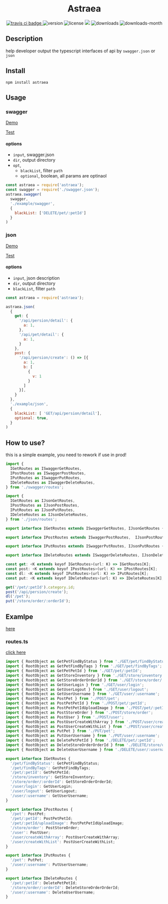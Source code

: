 <h1 align='center'>Astraea</h1>
<p align='center'>
  <a href="https://travis-ci.com/ShanaMaid/Astraea/">
    <img src="https://travis-ci.com/ShanaMaid/Astraea.svg" alt="travis ci badge">
  </a>
  <img src='https://img.shields.io/npm/v/astraea.svg?style=flat-square' alt="version">
  <img src='https://img.shields.io/npm/l/astraea.svg' alt="license">
  <img src='http://img.badgesize.io/https://unpkg.com/astraea/index.js?compression=gzip&label=gzip%20size:%20&style=flat-square'>
  <img src='https://img.shields.io/npm/dt/astraea.svg?style=flat-square' alt="downloads">
  <img src='https://img.shields.io/npm/dm/astraea.svg?style=flat-square' alt="downloads-month">
</p>

## Description
help developer output the typescript interfaces of api by `swagger.json` or `json`

## Install
```
npm install astraea
```

## Usage
### swagger
[Demo](./example/swagger)

[Test](./test/swagger.js)
#### options
  - `input`, swagger.json
  - `dir`, output directory
  - `opt`, 
    - `blackList`, filter `path`
    - `optional`,  boolean, all params are optinaol
```js
const astraea = require('astraea');
const swagger = require('./swagger.json');
astraea.swagger(
  swagger, 
  './example/swagger', 
  {
    blackList: ['DELETE/pet/:petId']
  }
)
```

### json
[Demo](./example/json)

[Test](./test/json.js)
#### options
  - `input`, json description
  - `dir`, output directory
  - `blackList`, filter `path`
```js
const astraea = require('astraea');

astraea.json(
  {
    get: {
      '/api/persion/detail': {
        a: 1,
      },
      '/api/pet/detail': {
        a: 1,
      }
    },
    post: {
      '/api/persion/create': () => [{
        a: 1,
        b: [
          {
            v: 1
          }
        ]
      }],
    }
  }, 
  './example/json', 
  {
    blackList: [ 'GET/api/persion/detail'],
    optional: true,
  }
)
```
## How to use?
this is a simple example, you need to rework if use in prod!
```js
import {
  IGetRoutes as ISwaggerGetRoutes,
  IPostRoutes as ISwaggerPostRoutes,
  IPutRoutes as ISwaggerPutRoutes,
  IDeleteRoutes as ISwaggerDeleteRoutes,
} from './swagger/routes';

import {
  IGetRoutes as IJsonGetRoutes,
  IPostRoutes as IJsonPostRoutes,
  IPutRoutes as IJsonPutRoutes,
  IDeleteRoutes as IJsonDeleteRoutes,
} from './json/routes';

export interface IGetRoutes extends ISwaggerGetRoutes, IJsonGetRoutes {}

export interface IPostRoutes extends ISwaggerPostRoutes,  IJsonPostRoutes {}

export interface IPutRoutes extends ISwaggerPutRoutes, IJsonPutRoutes {}

export interface IDeleteRoutes extends ISwaggerDeleteRoutes, IJsonDeleteRoutes {}

const get: <K extends keyof IGetRoutes>(url: K) => IGetRoutes[K];
const post: <K extends keyof IPostRoutes>(url: K) => IPostRoutes[K];
const dl: <K extends keyof IPutRoutes>(url: K) => IPutRoutes[K];
const put: <K extends keyof IDeleteRoutes>(url: K) => IDeleteRoutes[K];

get('/pet/:petId').category.id;
post('/api/persion/create');
dl('/pet');
put('/store/order/:orderId');
```
## Examlpe
[here](./example)

### routes.ts
[click here](./example/routes.ts)
```js
import { RootObject as GetPetFindByStatus } from './GET/pet/findByStatus';
import { RootObject as GetPetFindByTags } from './GET/pet/findByTags';
import { RootObject as GetPetPetId } from './GET/pet/:petId';
import { RootObject as GetStoreInventory } from './GET/store/inventory';
import { RootObject as GetStoreOrderOrderId } from './GET/store/order/:orderId';
import { RootObject as GetUserLogin } from './GET/user/login';
import { RootObject as GetUserLogout } from './GET/user/logout';
import { RootObject as GetUserUsername } from './GET/user/:username';
import { RootObject as PostPet } from './POST/pet';
import { RootObject as PostPetPetId } from './POST/pet/:petId';
import { RootObject as PostPetPetIdUploadImage } from './POST/pet/:petId/uploadImage';
import { RootObject as PostStoreOrder } from './POST/store/order';
import { RootObject as PostUser } from './POST/user';
import { RootObject as PostUserCreateWithArray } from './POST/user/createWithArray';
import { RootObject as PostUserCreateWithList } from './POST/user/createWithList';
import { RootObject as PutPet } from './PUT/pet';
import { RootObject as PutUserUsername } from './PUT/user/:username';
import { RootObject as DeletePetPetId } from './DELETE/pet/:petId';
import { RootObject as DeleteStoreOrderOrderId } from './DELETE/store/order/:orderId';
import { RootObject as DeleteUserUsername } from './DELETE/user/:username';

export interface IGetRoutes {
  '/pet/findByStatus': GetPetFindByStatus;
  '/pet/findByTags': GetPetFindByTags;
  '/pet/:petId': GetPetPetId;
  '/store/inventory': GetStoreInventory;
  '/store/order/:orderId': GetStoreOrderOrderId;
  '/user/login': GetUserLogin;
  '/user/logout': GetUserLogout;
  '/user/:username': GetUserUsername;
} 

export interface IPostRoutes {
  '/pet': PostPet;
  '/pet/:petId': PostPetPetId;
  '/pet/:petId/uploadImage': PostPetPetIdUploadImage;
  '/store/order': PostStoreOrder;
  '/user': PostUser;
  '/user/createWithArray': PostUserCreateWithArray;
  '/user/createWithList': PostUserCreateWithList;
} 

export interface IPutRoutes {
  '/pet': PutPet;
  '/user/:username': PutUserUsername;
} 

export interface IDeleteRoutes {
  '/pet/:petId': DeletePetPetId;
  '/store/order/:orderId': DeleteStoreOrderOrderId;
  '/user/:username': DeleteUserUsername;
} 
```